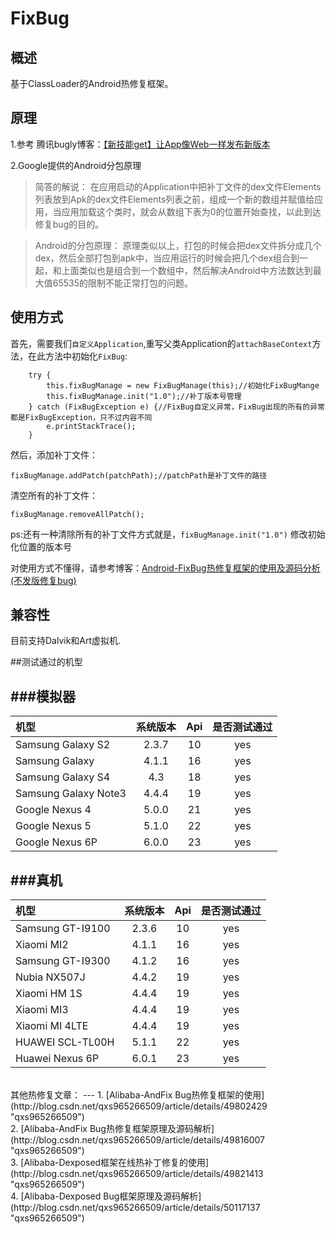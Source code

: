 FixBug
===

概述
---
基于ClassLoader的Android热修复框架。

原理
---
1.参考 腾讯bugly博客：[【新技能get】让App像Web一样发布新版本](http://bugly.qq.com/blog/?p=781 "FixBug")

2.Google提供的Android分包原理

> 简答的解说：
在应用启动的Application中把补丁文件的dex文件Elements列表放到Apk的dex文件Elements列表之前，组成一个新的数组并赋值给应用，当应用加载这个类时，就会从数组下表为0的位置开始查找，以此到达修复bug的目的。

> Android的分包原理：
原理类似以上，打包的时候会把dex文件拆分成几个dex，然后全部打包到apk中，当应用运行的时候会把几个dex组合到一起，和上面类似也是组合到一个数组中，然后解决Android中方法数达到最大值65535的限制不能正常打包的问题。

使用方式
---
首先，需要我们`自定义Application`,重写父类Application的`attachBaseContext`方法，在此方法中初始化`FixBug`:<br/>

    	try {
            this.fixBugManage = new FixBugManage(this);//初始化FixBugMange
            this.fixBugManage.init("1.0");//补丁版本号管理
        } catch (FixBugException e) {//FixBug自定义异常，FixBug出现的所有的异常都是FixBugException，只不过内容不同
            e.printStackTrace();
        }


然后，添加补丁文件：<br/>

    fixBugManage.addPatch(patchPath);//patchPath是补丁文件的路径

清空所有的补丁文件：<br/>

    fixBugManage.removeAllPatch();

ps:还有一种清除所有的补丁文件方式就是，`fixBugManage.init("1.0")` 修改初始化位置的版本号

对使用方式不懂得，请参考博客：[Android-FixBug热修复框架的使用及源码分析(不发版修复bug)](http://blog.csdn.net/qxs965266509/article/details/50390325 "这就是你想要的......")

兼容性
---
目前支持Dalvik和Art虚拟机.

##测试通过的机型

###模拟器
---

|机型|系统版本|Api|是否测试通过|
|:----|:-------:|:---:|:----------:|
|Samsung Galaxy S2|2.3.7|10|yes|
|Samsung Galaxy|4.1.1|16|yes|
|Samsung Galaxy S4|4.3|18|yes|
|Samsung Galaxy Note3|4.4.4|19|yes|
|Google Nexus 4|5.0.0|21|yes|
|Google Nexus 5|5.1.0|22|yes|
|Google Nexus 6P|6.0.0|23|yes|



###真机
---
|机型|系统版本|Api|是否测试通过|
|:----|:-------:|:---:|:----------:|
|Samsung GT-I9100|2.3.6|10|yes|
|Xiaomi MI2 |4.1.1|16|yes|
|Samsung GT-I9300|4.1.2|16|yes|
|Nubia NX507J|4.4.2|19|yes|
|Xiaomi HM 1S|4.4.4|19|yes|
|Xiaomi MI3|4.4.4|19|yes|
|Xiaomi MI 4LTE|4.4.4|19|yes|
|HUAWEI SCL-TL00H|5.1.1|22|yes|
|Huawei Nexus 6P|6.0.1|23|yes|

<br/>
其他热修复文章：
---
1. [Alibaba-AndFix Bug热修复框架的使用](http://blog.csdn.net/qxs965266509/article/details/49802429 "qxs965266509")<br/>
2. [Alibaba-AndFix Bug热修复框架原理及源码解析](http://blog.csdn.net/qxs965266509/article/details/49816007 "qxs965266509")<br/>
3. [Alibaba-Dexposed框架在线热补丁修复的使用](http://blog.csdn.net/qxs965266509/article/details/49821413 "qxs965266509")<br/>
4. [Alibaba-Dexposed Bug框架原理及源码解析](http://blog.csdn.net/qxs965266509/article/details/50117137 "qxs965266509")<br/>
